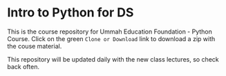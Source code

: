 # Intro to Python for DS

This is the course repository for Ummah Education Foundation - Python Course. Click on the green `Clone or Download` link to download a zip with the couse material.

This repository will be updated daily with the new class lectures, so check back often.